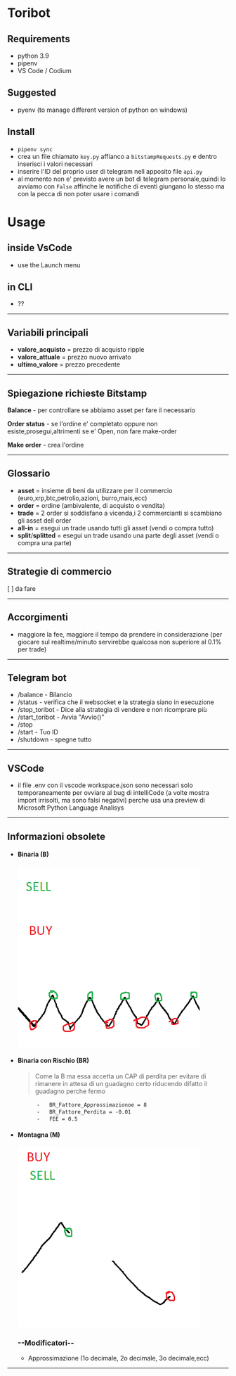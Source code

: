 # Toribot

## Requirements

- python 3.9
- pipenv
- VS Code / Codium

## Suggested
- pyenv (to manage different version of python on windows)

## Install

- `pipenv sync`
- crea un file chiamato `key.py` affianco a `bitstampRequests.py` e dentro inserisci i valori necessari
- inserire l'ID del proprio user di telegram nell apposito file `api.py`
- al momento non e' previsto avere un bot di telegram personale,quindi lo avviamo con `False` affinche le notifiche di eventi giungano lo stesso ma con la pecca di non poter usare i comandi

# Usage
## inside VsCode
- use the Launch menu
## in CLI
- ??


---
## Variabili principali

- **valore_acquisto** = prezzo di acquisto ripple
- **valore_attuale** = prezzo nuovo arrivato
- **ultimo_valore** = prezzo precedente

---

## Spiegazione richieste Bitstamp

**Balance** - per controllare se abbiamo asset per fare il necessario

**Order status** - se l'ordine e' completato oppure non esiste,prosegui,altrimenti se e' Open, non fare make-order

**Make order** - crea l'ordine

---

## Glossario

- **asset** = insieme di beni da utilizzare per il commercio (euro,xrp,btc,petrolio,azioni, burro,mais,ecc)
- **order** = ordine (ambivalente, di acquisto o vendita)
- **trade** = 2 order si soddisfano a vicenda,i 2 commercianti si scambiano gli asset dell order
- **all-in** = esegui un trade usando tutti gli asset (vendi o compra tutto)
- **split**/**splitted** = esegui un trade usando una parte degli asset (vendi o compra una parte)
---
## Strategie di commercio

[ ] da fare

---

## Accorgimenti

- maggiore la fee, maggiore il tempo da prendere in considerazione (per giocare sul realtime/minuto servirebbe qualcosa non superiore al 0.1% per trade)

---

## Telegram bot

- /balance - Bilancio
- /status - verifica che il websocket e la strategia siano in esecuzione
- /stop_toribot - Dice alla strategia di vendere e non ricomprare più
- /start_toribot - Avvia "Avvio()"
- /stop
- /start - Tuo ID
- /shutdown - spegne tutto

---

## VSCode

- il file .env con il vscode workspace.json sono necessari solo temporaneamente per ovviare al bug di intelliCode (a volte mostra import irrisolti, ma sono falsi negativi) perche usa una preview di Microsoft Python Language Analisys


---
## Informazioni obsolete
- #### Binaria (B)
  ![alt text](B.png)
- #### Binaria con Rischio (BR)

  > Come la B ma essa accetta un CAP di perdita per evitare di rimanere in attesa di un guadagno certo riducendo difatto il guadagno perche fermo


      		- 	BR_Fattore_Approssimazionoe = 8
      		- 	BR_Fattore_Perdita = -0.01
      		- 	FEE = 0.5

- #### Montagna (M)

  ![alt text](M.png)

  ### --Modificatori--

  - Approssimazione (1o decimale, 2o decimale, 3o decimale,ecc)
---
